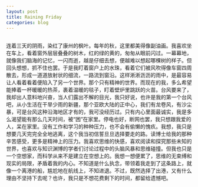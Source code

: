 ```yaml
---
layout: post
title: Raining Friday
categories: blog
---
```

##
   连着三天的阴雨，染红了康州的枫叶。每年的秋，这里都美得像副油画。我喜欢坐在车上，看着窗外层层叠叠的树木，红的绿的黄的，匆匆从眼前闪过。一幕幕地，就像我们脑海的记忆，一闪而逝，越是仔细去想，便越难以想起哪棵树的样子。但回头想想，抓不住也罢。于是我盯着窗户上的水珠，看着它们被风吹得像车窗四周散去，形成一道道放射状的细流，一路流到窗沿。这样淅淅沥沥的雨中，是最容易让人看着看着便陷入了另一个世界。那个只有精神的世界。而现在的我，多么希望能捧着一杯暖暖的热茶，裹着温暖的毯子，盯着壁炉里跳跃的火苗。台风要来了，我却出人意料地兴奋，当人们露出不解的目光，我只好说，也许是我的第一个台风吧，从小生活在干旱少雨的新疆，那个亚欧大陆的正中心，我们有龙卷风，有沙尘暴，可是台风这种沿海地区才有的，我可没经历过。只有内心里面最诚实，我是多么渴望能有那么几天时间，被“困”在家里。停电也好，断网也罢，我只想跟我爱的人，呆在家里。没有工作和学习的种种压力，也不会有偷懒的愧疚。我想，我只是想要几天完完全全地逃离，这个我当初信誓旦旦选择要走的路。读博士给我的那种辛苦感受，更多是精神上的压力。我喜欢思维的快感，喜欢阅读和探究那些未知的世界，也喜欢与知识渊博的学者们讨论过程中的头脑风暴和思维碰撞。但我也只是一个空想家，而科学从来不是建立在空想上的。我想一想便累了，思维的无束缚和现实的局限，矛盾着我的内心。不知道是什么执念，带领着我走到了这条路上，就像一个离港的船，尴尬地在航线上，不知进退。不过，既然选择了出港，又有什么理由不坚持下去呢？也许，我只是不想花费剩下的时间，都留给遗憾吧。
  
